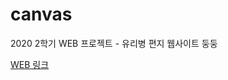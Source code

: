 # canvas
2020 2학기 WEB 프로젝트 - 유리병 편지 웹사이트 둥둥

[WEB 링크](https://jnu-econovation.github.io/canvas/public/index.html)

